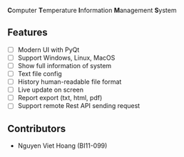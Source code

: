 **C**omputer **T**emperature **I**nformation **M**anagement **S**ystem

## Features

- [ ] Modern UI with PyQt
- [ ] Support Windows, Linux, MacOS
- [ ] Show full information of system
- [ ] Text file config
- [ ] History human-readable file format
- [ ] Live update on screen
- [ ] Report export (txt, html, pdf)
- [ ] Support remote Rest API sending request

## Contributors

- Nguyen Viet Hoang (BI11-099)
